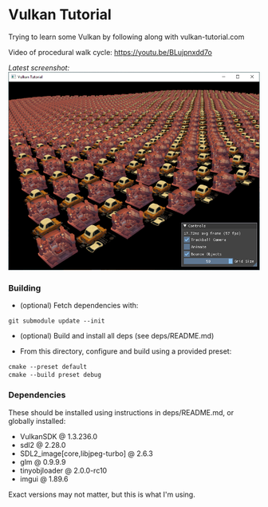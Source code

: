 Vulkan Tutorial
==================

Trying to learn some Vulkan by following along with vulkan-tutorial.com

Video of procedural walk cycle: https://youtu.be/BLujpnxdd7o

*Latest screenshot:*
![](screenshot5.png)

### Building

- (optional) Fetch dependencies with:
```
git submodule update --init
```
- (optional) Build and install all deps (see deps/README.md)

- From this directory, configure and build using a provided preset:
```
cmake --preset default
cmake --build preset debug
```

### Dependencies

These should be installed using instructions in deps/README.md, or globally installed:
- VulkanSDK @ 1.3.236.0
- sdl2 @ 2.28.0
- SDL2_image[core,libjpeg-turbo] @ 2.6.3
- glm @ 0.9.9.9
- tinyobjloader @ 2.0.0-rc10
- imgui @ 1.89.6

Exact versions may not matter, but this is what I'm using.
